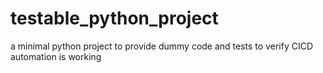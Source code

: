 # testable_python_project
a minimal python project to provide dummy code and tests to verify CICD automation is working
